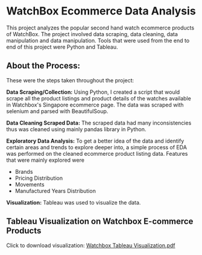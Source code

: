 # WatchBox Ecommerce Data Analysis
This project analyzes the popular second hand watch ecommerce products of WatchBox. The project involved data scraping, data cleaning, data manipulation and data manipulation. Tools that were used from the end to end of this project were Python and Tableau.

## About the Process: 
These were the steps taken throughout the project: 

**Data Scraping/Collection:** Using Python, I created a script that would scrape all the product listings and product details of the watches available in Watchbox's Singapore ecommerce page. The data was scraped with selenium and parsed with BeautifulSoup.

**Data Cleaning Scraped Data:** The scraped data had many inconsistencies thus was cleaned using mainly pandas library in Python.

**Exploratory Data Analysis:** To get a better idea of the data and identify certain areas and trends to explore deeper into, a simple process of EDA was performed on the cleaned ecommerce product listing data. Features that were mainly explored were
- Brands
- Pricing Distribution
- Movements 
- Manufactured Years Distribution

**Visualization:** Tableau was used to visualize the data.

## Tableau Visualization on Watchbox E-commerce Products

Click to download visualization: [Watchbox Tableau Visualization.pdf](https://github.com/yurijeon-g/Watchbox-E-commerce-Data-Analysis/files/10784392/Watchbox.Tableau.Visualization.pdf)

